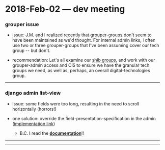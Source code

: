 2018-Feb-02 — dev meeting
=========================

### grouper issue

- issue: J.M. and I realized recently that grouper-groups don't seem to have been maintained as we'd thought. For internal admin links, I often use two or three grouper-groups that I've been assuming cover our tech group -- but don't.

- recommendation: Let's all examine our [shib groups](https://library.brown.edu/easyaccess/find/my_info/), and work with our grouper-admin access and CIS to ensure we have the granular tech groups we need, as well as, perhaps, an overall digital-technologies group.

---


### django admin list-view

- issue: some fields were too long, resulting in the need to scroll horizontally (horrors!)

- one solution: override the field-presentation-specification in the admin ([implementation link](https://github.com/birkin/site_checker_project/blob/0c97a5954b9f10afaa303705dfdbe5630563b1d5/site_checker_app/admin.py#L12-L20))
    - B.C. I read the [__documentation__](https://docs.djangoproject.com/en/1.11/ref/contrib/admin/#django.contrib.admin.ModelAdmin.list_display)!!

---
---

